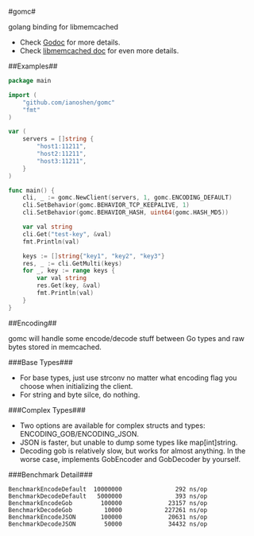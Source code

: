 #gomc#

golang binding for libmemcached

- Check [Godoc](http://godoc.org/github.com/ianoshen/gomc) for more details.
- Check [libmemcached doc](http://docs.libmemcached.org/) for even more details. 

##Examples##

```go
package main

import (
    "github.com/ianoshen/gomc"
    "fmt"
)

var (
    servers = []string {
        "host1:11211",
        "host2:11211",
        "host3:11211",
    }
)

func main() {
    cli, _ := gomc.NewClient(servers, 1, gomc.ENCODING_DEFAULT)
    cli.SetBehavior(gomc.BEHAVIOR_TCP_KEEPALIVE, 1)
    cli.SetBehavior(gomc.BEHAVIOR_HASH, uint64(gomc.HASH_MD5))

    var val string
    cli.Get("test-key", &val)
    fmt.Println(val)

    keys := []string{"key1", "key2", "key3"}
    res, _ := cli.GetMulti(keys)
    for _, key := range keys {
        var val string
        res.Get(key, &val)
        fmt.Println(val)
    }
}
```

##Encoding##

gomc will handle some encode/decode stuff between Go types and raw bytes stored in memcached. 

###Base Types###
- For base types, just use strconv no matter what encoding flag you choose when initializing the client.
- For string and byte silce, do nothing.

###Complex Types###
- Two options are available for complex structs and types: ENCODING_GOB/ENCODING_JSON.
- JSON is faster, but unable to dump some types like map[int]string.
- Decoding gob is relatively slow, but works for almost anything. In the worse case, implements GobEncoder and GobDecoder by yourself.

###Benchmark Detail###
```
BenchmarkEncodeDefault  10000000               292 ns/op
BenchmarkDecodeDefault   5000000               393 ns/op
BenchmarkEncodeGob        100000             23157 ns/op
BenchmarkDecodeGob         10000            227261 ns/op
BenchmarkEncodeJSON       100000             20631 ns/op
BenchmarkDecodeJSON        50000             34432 ns/op
```
